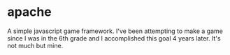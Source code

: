 # apache
A simple javascript game framework. I've been attempting to make a game since I was in the 6th grade and I accomplished this goal 4 years later. It's not much but mine.